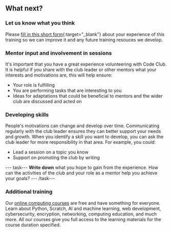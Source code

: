 ## What next?

### Let us know what you think
Please [fill in this short form](https://form.raspberrypi.org/4873965){:target="_blank"} about your experience of this training so we can improve it and any future training resouces we develop.

### Mentor input and involvement in sessions
It's important that you have a great experience volunteering with Code Club. It is helpful if you share with the club leader or other mentors what your interests and motivations are, this will help ensure:
+ Your role is fulfilling
+ You are performing tasks that are interesting to you
+ Ideas for adaptations that could be beneficial to mentors and the wider club are discussed and acted on 

### Developing skills
People's motivations can change and develop over time. Communicating regularly with the club leader ensures they can better support your needs and growth. When you identify a skill you want to develop, you can ask the club leader for more responsibility in that area. For example, you could: 
- Lead a session on a topic you know
- Support on promoting the club by writing 

--- task--- 
**Write down** what you hope to gain from the experience. How can the activities of the club and your role as a mentor help you achieve your goals?
--- /task--- 

### Additional training
Our [online computing courses](https://www.raspberrypi.org/courses/learn-python) are free and have something for everyone. Learn about Python, Scratch, AI and machine learning, web development, cybersecurity, encryption, networking, computing education, and much more. All our courses give you full access to the learning materials for the course duration specified.
